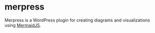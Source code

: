 # merpress

Merpress is a WordPress plugin for creating diagrams and visualizations using [MermaidJS](https://mermaid-js.github.io/mermaid/).
